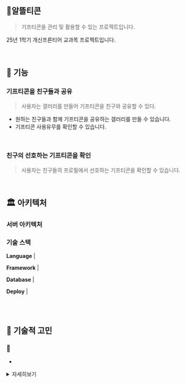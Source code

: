 ## 🎁알뜰티콘

> 기프티콘을 관리 및 활용할 수 있는 프로젝트입니다.

25년 1학기 개신프론티어 교과목 프로젝트입니다. 

<br>

## 🔖 기능

### 기프티콘을 친구들과 공유

> 사용자는 갤러리를 만들어 기프티콘을 친구와 공유할 수 있다.
> 
- 원하는 친구들과 함께 기프티콘을 공유하는 갤러리를 만들 수 있습니다.
- 기프티콘 사용유무를 확인할 수 있습니다.

<br>

### 친구의 선호하는 기프티콘을 확인

> 사용자는 친구들의 프로필에서 선호하는 기프티콘을 확인할 수 있습니다.
> 

<br>

## 🏛️ 아키텍처

### 서버 아키텍처

### 기술 스택

**Language** |

**Framework** |

**Database** |

**Deploy** |

<br><br>

## 🤔 기술적 고민

### 🔐

- 

<details>
<summary>자세히보기</summary>

**문제 상황**

**해결 방안**

**아쉬운 점**

</details>

<br>

<br><br>

